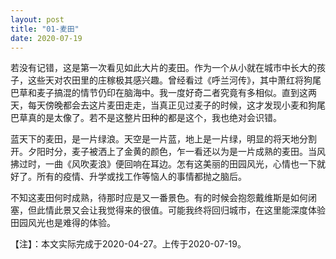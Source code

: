 ```yaml
---
layout: post
title: "01-麦田"
date: 2020-07-19
---
```


若没有记错，这是第一次看见如此大片的麦田。作为一个从小就在城市中长大的孩子，这些天对农田里的庄稼极其感兴趣。曾经看过《呼兰河传》，其中萧红将狗尾巴草和麦子搞混的情节仍印在脑海中。我一度好奇二者究竟有多相似。直到这两天，每天傍晚都会去这片麦田走走，当真正见过麦子的时候，这才发现小麦和狗尾巴草真的是太像了。若不是这整片田种的都是这个，我也绝对会识错。

蓝天下的麦田，是一片绿浪。天空是一片蓝，地上是一片绿，明显的将天地分割开。夕阳时分，麦子被洒上了金黄的颜色，乍一看还以为是一片成熟的麦田。当风拂过时，一曲《风吹麦浪》便回响在耳边。怎有这美丽的田园风光，心情也一下就好了。所有的疫情、升学或找工作等恼人的事情都抛之脑后。

不知这麦田何时成熟，待那时应是又一番景色。有的时候会抱怨戴维斯是如何闭塞，但此情此景又会让我觉得来的很值。可能我终将回归城市，在这里能深度体验田园风光也是难得的体验。

【注】：本文实际完成于2020-04-27。上传于2020-07-19。

